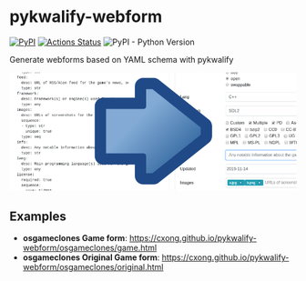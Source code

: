 # pykwalify-webform
[![PyPI](https://img.shields.io/pypi/v/pykwalify-webform)](https://pypi.org/project/pykwalify-webform/)
[![Actions Status](https://github.com/cxong/pykwalify-webform/workflows/Build%20and%20Deploy/badge.svg)](https://github.com/cxong/pykwalify-webform/actions)
![PyPI - Python Version](https://img.shields.io/pypi/pyversions/pykwalify-webform)

Generate webforms based on YAML schema with pykwalify

![Screenshot](https://github.com/cxong/pykwalify-webform/blob/master/screen.png?raw=true)

## Examples

- **osgameclones Game form**: https://cxong.github.io/pykwalify-webform/osgameclones/game.html
- **osgameclones Original Game form**: https://cxong.github.io/pykwalify-webform/osgameclones/original.html
